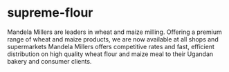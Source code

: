 # supreme-flour
Mandela Millers are leaders in wheat and maize milling. Offering a premium range of wheat and maize products, we are now available at all shops and supermarkets     Mandela Millers offers competitive rates and fast, efficient distribution on high quality wheat flour and maize meal to their Ugandan bakery and consumer clients. 

